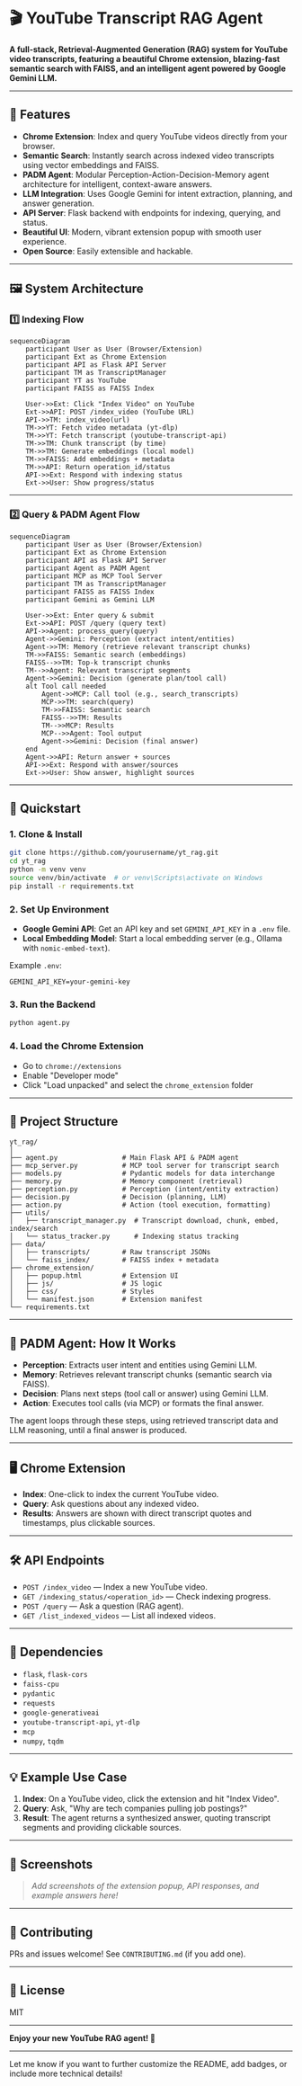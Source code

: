 # 🎬 YouTube Transcript RAG Agent

**A full-stack, Retrieval-Augmented Generation (RAG) system for YouTube video transcripts, featuring a beautiful Chrome extension, blazing-fast semantic search with FAISS, and an intelligent agent powered by Google Gemini LLM.**

---

## 🌟 Features

- **Chrome Extension**: Index and query YouTube videos directly from your browser.
- **Semantic Search**: Instantly search across indexed video transcripts using vector embeddings and FAISS.
- **PADM Agent**: Modular Perception-Action-Decision-Memory agent architecture for intelligent, context-aware answers.
- **LLM Integration**: Uses Google Gemini for intent extraction, planning, and answer generation.
- **API Server**: Flask backend with endpoints for indexing, querying, and status.
- **Beautiful UI**: Modern, vibrant extension popup with smooth user experience.
- **Open Source**: Easily extensible and hackable.

---

## 🖼️ System Architecture

### 1️⃣ Indexing Flow

```mermaid
sequenceDiagram
    participant User as User (Browser/Extension)
    participant Ext as Chrome Extension
    participant API as Flask API Server
    participant TM as TranscriptManager
    participant YT as YouTube
    participant FAISS as FAISS Index

    User->>Ext: Click "Index Video" on YouTube
    Ext->>API: POST /index_video (YouTube URL)
    API->>TM: index_video(url)
    TM->>YT: Fetch video metadata (yt-dlp)
    TM->>YT: Fetch transcript (youtube-transcript-api)
    TM->>TM: Chunk transcript (by time)
    TM->>TM: Generate embeddings (local model)
    TM->>FAISS: Add embeddings + metadata
    TM->>API: Return operation_id/status
    API->>Ext: Respond with indexing status
    Ext->>User: Show progress/status
```

---

### 2️⃣ Query & PADM Agent Flow

```mermaid
sequenceDiagram
    participant User as User (Browser/Extension)
    participant Ext as Chrome Extension
    participant API as Flask API Server
    participant Agent as PADM Agent
    participant MCP as MCP Tool Server
    participant TM as TranscriptManager
    participant FAISS as FAISS Index
    participant Gemini as Gemini LLM

    User->>Ext: Enter query & submit
    Ext->>API: POST /query (query text)
    API->>Agent: process_query(query)
    Agent->>Gemini: Perception (extract intent/entities)
    Agent->>TM: Memory (retrieve relevant transcript chunks)
    TM->>FAISS: Semantic search (embeddings)
    FAISS-->>TM: Top-k transcript chunks
    TM-->>Agent: Relevant transcript segments
    Agent->>Gemini: Decision (generate plan/tool call)
    alt Tool call needed
        Agent->>MCP: Call tool (e.g., search_transcripts)
        MCP->>TM: search(query)
        TM->>FAISS: Semantic search
        FAISS-->>TM: Results
        TM-->>MCP: Results
        MCP-->>Agent: Tool output
        Agent->>Gemini: Decision (final answer)
    end
    Agent->>API: Return answer + sources
    API->>Ext: Respond with answer/sources
    Ext->>User: Show answer, highlight sources
```

---

## 🚀 Quickstart

### 1. Clone & Install

```bash
git clone https://github.com/yourusername/yt_rag.git
cd yt_rag
python -m venv venv
source venv/bin/activate  # or venv\Scripts\activate on Windows
pip install -r requirements.txt
```

### 2. Set Up Environment

- **Google Gemini API**: Get an API key and set `GEMINI_API_KEY` in a `.env` file.
- **Local Embedding Model**: Start a local embedding server (e.g., Ollama with `nomic-embed-text`).

Example `.env`:
```
GEMINI_API_KEY=your-gemini-key
```

### 3. Run the Backend

```bash
python agent.py
```

### 4. Load the Chrome Extension

- Go to `chrome://extensions`
- Enable "Developer mode"
- Click "Load unpacked" and select the `chrome_extension` folder

---

## 🧩 Project Structure

```
yt_rag/
│
├── agent.py                # Main Flask API & PADM agent
├── mcp_server.py           # MCP tool server for transcript search
├── models.py               # Pydantic models for data interchange
├── memory.py               # Memory component (retrieval)
├── perception.py           # Perception (intent/entity extraction)
├── decision.py             # Decision (planning, LLM)
├── action.py               # Action (tool execution, formatting)
├── utils/
│   ├── transcript_manager.py  # Transcript download, chunk, embed, index/search
│   └── status_tracker.py      # Indexing status tracking
├── data/
│   ├── transcripts/        # Raw transcript JSONs
│   └── faiss_index/        # FAISS index + metadata
├── chrome_extension/
│   ├── popup.html          # Extension UI
│   ├── js/                 # JS logic
│   ├── css/                # Styles
│   └── manifest.json       # Extension manifest
└── requirements.txt
```

---

## 🧠 PADM Agent: How It Works

- **Perception**: Extracts user intent and entities using Gemini LLM.
- **Memory**: Retrieves relevant transcript chunks (semantic search via FAISS).
- **Decision**: Plans next steps (tool call or answer) using Gemini LLM.
- **Action**: Executes tool calls (via MCP) or formats the final answer.

The agent loops through these steps, using retrieved transcript data and LLM reasoning, until a final answer is produced.

---

## 🖥️ Chrome Extension

- **Index**: One-click to index the current YouTube video.
- **Query**: Ask questions about any indexed video.
- **Results**: Answers are shown with direct transcript quotes and timestamps, plus clickable sources.

---

## 🛠️ API Endpoints

- `POST /index_video` — Index a new YouTube video.
- `GET /indexing_status/<operation_id>` — Check indexing progress.
- `POST /query` — Ask a question (RAG agent).
- `GET /list_indexed_videos` — List all indexed videos.

---

## 🧬 Dependencies

- `flask`, `flask-cors`
- `faiss-cpu`
- `pydantic`
- `requests`
- `google-generativeai`
- `youtube-transcript-api`, `yt-dlp`
- `mcp`
- `numpy`, `tqdm`

---

## 💡 Example Use Case

1. **Index**: On a YouTube video, click the extension and hit "Index Video".
2. **Query**: Ask, "Why are tech companies pulling job postings?"
3. **Result**: The agent returns a synthesized answer, quoting transcript segments and providing clickable sources.

---

## 🎨 Screenshots

> _Add screenshots of the extension popup, API responses, and example answers here!_

---

## 🤝 Contributing

PRs and issues welcome! See `CONTRIBUTING.md` (if you add one).

---

## 📄 License

MIT

---

**Enjoy your new YouTube RAG agent! 🚀**

---

Let me know if you want to further customize the README, add badges, or include more technical details! 